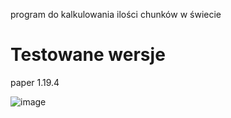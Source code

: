program do kalkulowania ilości chunków w świecie

# Testowane wersje
paper 1.19.4

![image](https://github.com/user-attachments/assets/0544b0b3-623b-434a-a3d5-e755e109e59a)
